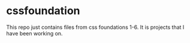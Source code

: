 # cssfoundation

This repo just contains files from css foundations 1-6. It is projects that I have been working on.
